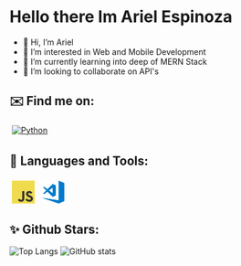 # Hello there Im Ariel Espinoza 

- 👋 Hi, I’m Ariel
- 👀 I’m interested in Web and Mobile Development
- 🌱 I’m currently learning into deep of MERN Stack
- 💞️ I’m looking to collaborate on API's

## ✉️ Find me on:

<p align="left">
 <a href="https://www.linkedin.com/in/ariel-espinoza-4044a8200/" target="_blank" rel="noopener noreferrer"> <img src="https://cdn.jsdelivr.net/npm/simple-icons@v3/icons/linkedin.svg" alt="Python" height="40" style="vertical-align:top; margin:4px"></a>
</p>

## 🧰 Languages and Tools:
<p align="left">
<img src="https://raw.githubusercontent.com/github/explore/80688e429a7d4ef2fca1e82350fe8e3517d3494d/topics/javascript/javascript.png" alt="Javascript" height="40" style="vertical-align:top; margin:4px">
<img src="https://raw.githubusercontent.com/github/explore/80688e429a7d4ef2fca1e82350fe8e3517d3494d/topics/visual-studio-code/visual-studio-code.png" alt="VS Code" height="40" style="vertical-align:top; margin:4px">
</p>

## ✨ Github Stars:
![Top Langs](https://github-readme-stats.vercel.app/api/top-langs/?username=ariel041596&theme=tokyonight) ![GitHub stats](https://github-readme-stats.vercel.app/api?username=ariel041596&show_icons=true&theme=tokyonight)
 

<!---
ariel041596/ariel041596 is a ✨ special ✨ repository because its `README.md` (this file) appears on your GitHub profile.
You can click the Preview link to take a look at your changes.
--->

